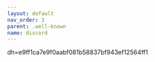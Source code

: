 ```yaml
---
layout: default
nav_order: 3
parent: .well-known
name: discord
---
```

dh=e9ff1ca7e9f0aabf081b58837bf943ef12564ff1
